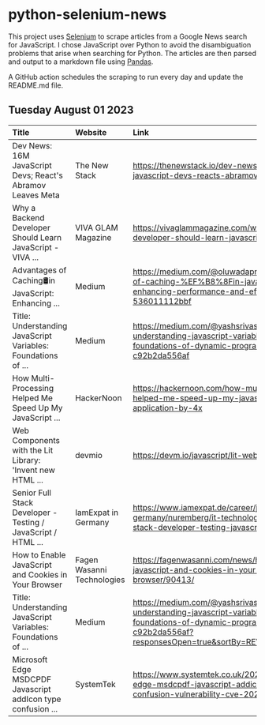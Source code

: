 # python-selenium-news

This project uses [Selenium](https://www.seleniumhq.org/) to scrape articles from a Google News search for JavaScript.
I chose JavaScript over Python to avoid the disambiguation problems that arise when searching for Python.
The articles are then parsed and output to a markdown file using [Pandas](https://pandas.pydata.org/).

A GitHub action schedules the scraping to run every day and update the README.md file.

## Tuesday August 01 2023


| Title                                                         | Website                    | Link                                                                                                                                                                   |
|:--------------------------------------------------------------|:---------------------------|:-----------------------------------------------------------------------------------------------------------------------------------------------------------------------|
| Dev News: 16M JavaScript Devs; React's Abramov Leaves Meta    | The New Stack              | https://thenewstack.io/dev-news-16m-javascript-devs-reacts-abramov-leaves-meta/                                                                                        |
| Why a Backend Developer Should Learn JavaScript - VIVA ...    | VIVA GLAM Magazine         | https://vivaglammagazine.com/why-a-backend-developer-should-learn-javascript/                                                                                          |
| Advantages of Caching🛢️in JavaScript: Enhancing ...           | Medium                     | https://medium.com/@oluwadaprof/advantages-of-caching-%EF%B8%8Fin-javascript-enhancing-performance-and-efficiency-536011112bbf                                         |
| Title: Understanding JavaScript Variables: Foundations of ... | Medium                     | https://medium.com/@yashsrivastavaa16/title-understanding-javascript-variables-foundations-of-dynamic-programming-c92b2da556af                                         |
| How Multi-Processing Helped Me Speed Up My JavaScript ...     | HackerNoon                 | https://hackernoon.com/how-multi-processing-helped-me-speed-up-my-javascript-application-by-4x                                                                         |
| Web Components with the Lit Library: 'Invent new HTML ...     | devmio                     | https://devm.io/javascript/lit-web-components                                                                                                                          |
| Senior Full Stack Developer - Testing / JavaScript / HTML ... | IamExpat in Germany        | https://www.iamexpat.de/career/jobs-germany/nuremberg/it-technology/senior-full-stack-developer-testing-javascript-html-0                                              |
| How to Enable JavaScript and Cookies in Your Browser          | Fagen Wasanni Technologies | https://fagenwasanni.com/news/how-to-enable-javascript-and-cookies-in-your-browser/90413/                                                                              |
| Title: Understanding JavaScript Variables: Foundations of ... | Medium                     | https://medium.com/@yashsrivastavaa16/title-understanding-javascript-variables-foundations-of-dynamic-programming-c92b2da556af?responsesOpen=true&sortBy=REVERSE_CHRON |
| Microsoft Edge MSDCPDF Javascript addIcon type confusion ...  | SystemTek                  | https://www.systemtek.co.uk/2023/08/microsoft-edge-msdcpdf-javascript-addicon-type-confusion-vulnerability-cve-2023-36887/                                             |